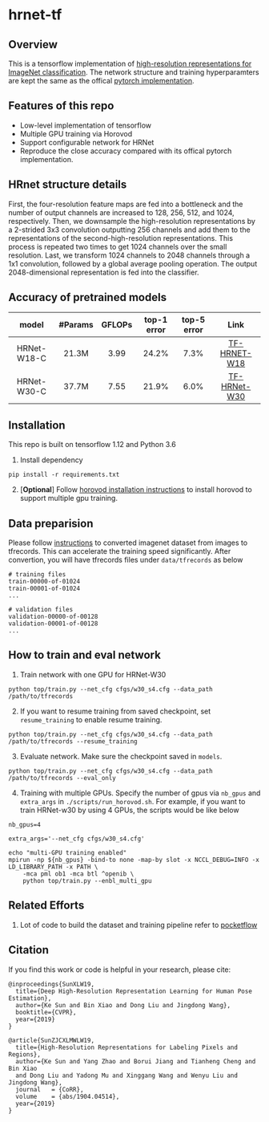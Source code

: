 # hrnet-tf

## Overview 
This is a tensorflow implementation of [high-resolution representations for ImageNet classification](https://arxiv.org/abs/1904.04514). The network structure and training hyperparamters are kept the same as the offical [pytorch implementation](https://github.com/HRNet/HRNet-Image-Classification).

## Features of this repo
* Low-level implementation of tensorflow
* Multiple GPU training via Horovod 
* Support configurable network for HRNet 
* Reproduce the close accuracy compared with its offical pytorch implementation.

## HRnet structure details
First, the four-resolution feature maps are fed into a bottleneck and the number of output channels are increased to 128, 256, 512, and 1024, respectively. Then, we downsample the high-resolution representations by a 2-strided 3x3 convolution outputting 256 channels and add them to the representations of the second-high-resolution representations. This process is repeated two times to get 1024 channels over the small resolution. Last, we transform 1024 channels to 2048 channels through a 1x1 convolution, followed by a global average pooling operation. The output 2048-dimensional representation is fed into the classifier.

## Accuracy of pretrained models
| model |#Params | GFLOPs |top-1 error| top-5 error| Link |
| :--: | :--: | :--: | :--: | :--: | :--: |
| HRNet-W18-C | 21.3M | 3.99 | 24.2% | 7.3% | [TF-HRNET-W18](https://drive.google.com/open?id=1sV92qsVkz1qXwvYOoxd3yZIVKXfj3gba)|
| HRNet-W30-C | 37.7M | 7.55 | 21.9% | 6.0% | [TF-HRNet-W30](https://drive.google.com/open?id=1mYxMA_H4E-R8GDkPylzV7679DTzui_f3)|



## Installation
This repo is built on tensorflow 1.12 and Python 3.6
1. Install dependency 
```
pip install -r requirements.txt
```
2. [**Optional**] Follow [horovod installation instructions]() to install horovod to support multiple gpu training.

## Data preparision
Please follow [instructions](https://github.com/tensorflow/models/tree/master/research/inception#getting-started) to converted imagenet dataset from images to tfrecords. This can accelerate the training speed significantly. After convertion, you will have tfrecords files under `data/tfrecords` as below
```
# training files
train-00000-of-01024
train-00001-of-01024
...

# validation files
validation-00000-of-00128
validation-00001-of-00128
...
```
## How to train and eval network 
1. Train network with one GPU for HRNet-W30
```
python top/train.py --net_cfg cfgs/w30_s4.cfg --data_path /path/to/tfrecords  
```

2.  If you want to resume training from saved checkpoint, set `resume_training` to enable resume training. 
```
python top/train.py --net_cfg cfgs/w30_s4.cfg --data_path /path/to/tfrecords --resume_training
```

3. Evaluate network. Make sure the checkpoint saved in `models`.
```
python top/train.py --net_cfg cfgs/w30_s4.cfg --data_path /path/to/tfrecords --eval_only
```

4. Training with multiple GPUs. Specify the number of gpus via `nb_gpus` and `extra_args` in  `./scripts/run_horovod.sh`.  For example, if you want to train HRNet-w30 by using 4 GPUs, the scripts would be like below

```
nb_gpus=4

extra_args='--net_cfg cfgs/w30_s4.cfg'

echo "multi-GPU training enabled"
mpirun -np ${nb_gpus} -bind-to none -map-by slot -x NCCL_DEBUG=INFO -x LD_LIBRARY_PATH -x PATH \
    -mca pml ob1 -mca btl ^openib \
    python top/train.py --enbl_multi_gpu  
```


## Related Efforts 
1. Lot of code to build the dataset and training pipeline refer to [pocketflow](https://github.com/Tencent/PocketFlow)


## Citation
If you find this work or code is helpful in your research, please cite:
````
@inproceedings{SunXLW19,
  title={Deep High-Resolution Representation Learning for Human Pose Estimation},
  author={Ke Sun and Bin Xiao and Dong Liu and Jingdong Wang},
  booktitle={CVPR},
  year={2019}
}

@article{SunZJCXLMWLW19,
  title={High-Resolution Representations for Labeling Pixels and Regions},
  author={Ke Sun and Yang Zhao and Borui Jiang and Tianheng Cheng and Bin Xiao 
  and Dong Liu and Yadong Mu and Xinggang Wang and Wenyu Liu and Jingdong Wang},
  journal   = {CoRR},
  volume    = {abs/1904.04514},
  year={2019}
}
````
